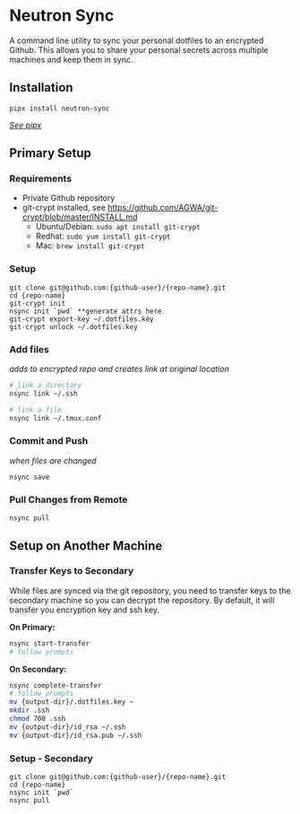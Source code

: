 # Neutron Sync

A command line utility to sync your personal dotfiles to an encrypted Github. This allows you to share your personal secrets across multiple machines and keep them in sync.

## Installation

`pipx install neutron-sync`

*[See pipx](https://pypa.github.io/pipx/)*

## Primary Setup

### Requirements

- Private Github repository
- git-crypt installed, see https://github.com/AGWA/git-crypt/blob/master/INSTALL.md
    - Ubuntu/Debian: `sudo apt install git-crypt`
    - Redhat: `sudo yum install git-crypt`
    - Mac: `brew install git-crypt`

### Setup

```
git clone git@github.com:{github-user}/{repo-name}.git
cd {repo-name}
git-crypt init
nsync init `pwd` **generate attrs here
git-crypt export-key ~/.dotfiles.key
git-crypt unlock ~/.dotfiles.key
```

### Add files

*adds to encrypted repo and creates link at original location*

```bash
# link a directory
nsync link ~/.ssh

# link a file
nsync link ~/.tmux.conf
```

### Commit and Push

*when files are changed*

`nsync save`

### Pull Changes from Remote

`nsync pull`


## Setup on Another Machine

### Transfer Keys to Secondary

While files are synced via the git repository, you need to transfer keys to the secondary machine so you can decrypt the repository. By default, it will transfer you encryption key and ssh key.

**On Primary:**

```bash
nsync start-transfer
# follow prompts
```

**On Secondary:**
```bash
nsync complete-transfer
# follow prompts
mv {output-dir}/.dotfiles.key ~
mkdir .ssh
chmod 700 .ssh
mv {output-dir}/id_rsa ~/.ssh
mv {output-dir}/id_rsa.pub ~/.ssh
```

### Setup - Secondary

```
git clone git@github.com:{github-user}/{repo-name}.git
cd {repo-name}
nsync init `pwd`
nsync pull
```
